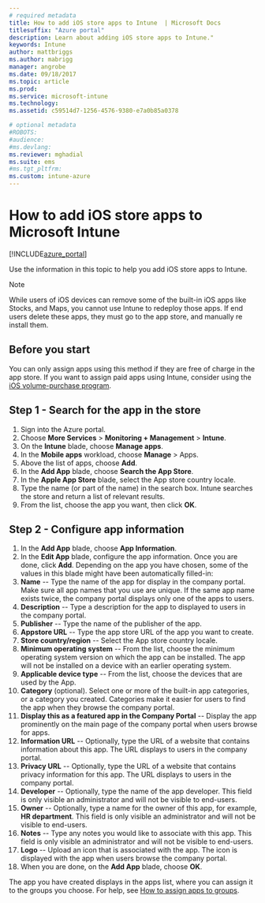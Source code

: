 ```yaml
---
# required metadata
title: How to add iOS store apps to Intune  | Microsoft Docs
titlesuffix: "Azure portal"
description: Learn about adding iOS store apps to Intune."
keywords: Intune
author: mattbriggs
ms.author: mabrigg
manager: angrobe
ms.date: 09/18/2017
ms.topic: article
ms.prod:
ms.service: microsoft-intune
ms.technology:
ms.assetid: c59514d7-1256-4576-9380-e7a0b85a0378

# optional metadata
#ROBOTS:
#audience:
#ms.devlang:
ms.reviewer: mghadial
ms.suite: ems
#ms.tgt_pltfrm:
ms.custom: intune-azure
---
```


# How to add iOS store apps to Microsoft Intune

[!INCLUDE[azure_portal](./includes/azure_portal.md)]


Use the information in this topic to help you add iOS store apps to Intune.

>[!NOTE]
>While users of iOS devices can remove some of the built-in iOS apps like Stocks, and Maps, you cannot use Intune to redeploy those apps. If end users delete these apps, they must go to the app store, and manually re install them.

## Before you start

You can only assign apps using this method if they are free of charge in the app store. If you want to assign paid apps using Intune, consider using the [iOS volume-purchase program](vpp-apps-ios.md).


## Step 1 - Search for the app in the store

1. Sign into the Azure portal.
2. Choose **More Services** > **Monitoring + Management** > **Intune**.
3. On the **Intune** blade, choose **Manage apps**.
4. In the **Mobile apps** workload, choose **Manage** > Apps.
5. Above the list of apps, choose **Add**.
6. In the **Add App** blade, choose **Search the App Store**.
7. In the **Apple App Store** blade, select the App store country locale.
8. Type the name (or part of the name) in the search box. Intune searches the store and return a list of relevant results.
9. From the list, choose the app you want, then click **OK**.

## Step 2 - Configure app information

1. In the **Add App** blade, choose **App Information**.
2. In the **Edit App** blade, configure the app information. Once you are done, click **Add**. Depending on the app you have chosen, some of the values in this blade might have been automatically filled-in:
3. **Name** -- Type the name of the app for display in the company portal. Make sure all app names that you use are unique. If the same app name exists twice, the company portal displays only one of the apps to users.
4. **Description** -- Type a description for the app to displayed to users in the company portal.
5. **Publisher** -- Type the name of the publisher of the app.
6. **Appstore URL** -- Type the app store URL of the app you want to create.
7. **Store country/region** -- Select the App store country locale.
8. **Minimum operating system** -- From the list, choose the minimum operating system version on which the app can be installed. The app will not be installed on a device with an earlier operating system.
9. **Applicable device type** -- From the list, choose the devices that are used by the App.
10. **Category** (optional). Select one or more of the built-in app categories, or a category you created. Categories make it easier for users to find the app when they browse the company portal.
11. **Display this as a featured app in the Company Portal** -- Display the app prominently on the main page of the company portal when users browse for apps.
12. **Information URL** -- Optionally, type the URL of a website that contains information about this app. The URL displays to users in the company portal.
13. **Privacy URL** -- Optionally, type the URL of a website that contains privacy information for this app. The URL displays to users in the company portal.
14. **Developer** -- Optionally, type the name of the app developer. This field is only visible an administrator and will not be visible to end-users.
15. **Owner** -- Optionally, type a name for the owner of this app, for example, **HR department**.  This field is only visible an administrator and will not be visible to end-users.
16. **Notes** -- Type any notes you would like to associate with this app. This field is only visible an administrator and will not be visible to end-users.
17. **Logo** -- Upload an icon that is associated with the app. The icon is displayed with the app when users browse the company portal.
18. When you are done, on the **Add App** blade, choose **OK**.

The app you have created displays in the apps list, where you can assign it to the groups you choose. For help, see [How to assign apps to groups](apps-deploy.md).
